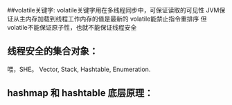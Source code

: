 ##volatile关键字:
volatile关键字用在多线程同步中，可保证读取的可见性
JVM保证从主内存加载到线程工作内存的值是最新的
volatile能禁止指令重排序
但volatile不能保证原子性，也就不能保证线程安全

## 线程安全的集合对象： 
喂，SHE。 Vector, Stack, Hashtable, Enumeration.

## hashmap 和 hashtable 底层原理：


